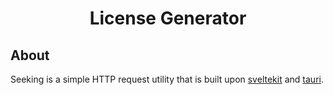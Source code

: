 <h1 align="center">License Generator</h1>

## About

Seeking is a simple HTTP request utility that is built upon [sveltekit](https://kit.svelte.dev/) and [tauri](https://tauri.app/).
